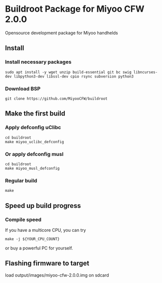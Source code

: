 # Buildroot Package for Miyoo CFW 2.0.0
Opensource development package for Miyoo handhelds

## Install

### Install necessary packages
``` shell
sudo apt install -y wget unzip build-essential git bc swig libncurses-dev libpython3-dev libssl-dev cpio rsync subversion python3
```

### Download BSP
```shell
git clone https://github.com/MiyooCFW/buildroot
```

## Make the first build

### Apply defconfig uClibc

```shell
cd buildroot
make miyoo_uclibc_defconfig
```

### Or apply defconfig musl

```shell
cd buildroot
make miyoo_musl_defconfig
```

### Regular build
```shell
make
```

## Speed up build progress

### Compile speed
If you have a multicore CPU, you can try
```
make -j ${YOUR_CPU_COUNT}
```
or buy a powerful PC for yourself.

## Flashing firmware to target

load output/images/miyoo-cfw-2.0.0.img on sdcard
